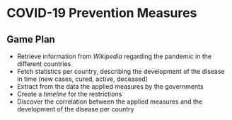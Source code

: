 # COVID-19 Prevention Measures

## Game Plan
 - Retrieve information from _Wikipedia_ regarding the pandemic in the different countries
 - Fetch statistics per country, describing the development of the disease in time (new cases, cured, active, deceased)
 - Extract from the data the applied measures by the governments  
 - Create a _timeline_ for the restrictions 
 - Discover the correlation between the applied measures and the development of the disease per country
